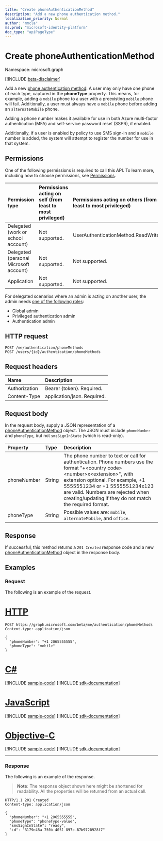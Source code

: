 ```yaml
---
title: "Create phoneAuthenticationMethod"
description: "Add a new phone authentication method."
localization_priority: Normal
author: "mmcla"
ms.prod: "microsoft-identity-platform"
doc_type: "apiPageType"
---
```


# Create phoneAuthenticationMethod

Namespace: microsoft.graph

[!INCLUDE [beta-disclaimer](../../includes/beta-disclaimer.md)]

Add a new [phone authentication method](../resources/phoneauthenticationmethod.md). A user may only have one phone of each type, captured in the **phoneType** property. This means, for example, adding a `mobile` phone to a user with a preexisting `mobile` phone will fail. Additionally, a user must always have a `mobile` phone before adding an `alternateMobile` phone.

Adding a phone number makes it available for use in both Azure multi-factor authentication (MFA) and self-service password reset (SSPR), if enabled.

Additionally, if a user is enabled by policy to use SMS sign-in and a `mobile` number is added, the system will attempt to register the number for use in that system.

## Permissions

One of the following permissions is required to call this API. To learn more, including how to choose permissions, see [Permissions](/graph/permissions-reference).

| Permission type                        | Permissions acting on self (from least to most privileged) | Permissions acting on others (from least to most privileged)|
|:---------------------------------------|:-------------------------|:-----------------|
| Delegated (work or school account)     | Not supported. | UserAuthenticationMethod.ReadWrite.All |
| Delegated (personal Microsoft account) | Not supported. | Not supported. |
| Application                            | Not supported. | Not supported. |

For delegated scenarios where an admin is acting on another user, the admin needs [one of the following roles](/azure/active-directory/users-groups-roles/directory-assign-admin-roles#available-roles):

* Global admin
* Privileged authentication admin
* Authentication admin

## HTTP request

<!-- { "blockType": "ignored" } -->

```http
POST /me/authentication/phoneMethods
POST /users/{id}/authentication/phoneMethods
```

## Request headers

| Name          | Description   |
|:--------------|:--------------|
| Authorization | Bearer {token}. Required. |
| Content-Type  | application/json. Required. |

## Request body

In the request body, supply a JSON representation of a [phoneAuthenticationMethod](../resources/phoneauthenticationmethod.md) object. The JSON must include `phoneNumber` and `phoneType`, but not `smsSignInState` (which is read-only).

| Property     | Type        | Description |
|:-------------|:------------|:------------|
|phoneNumber|String|The phone number to text or call for authentication. Phone numbers use the format "+\<country code\> \<number\>x\<extension\>", with extension optional. For example, +1 5555551234 or +1 5555551234x123 are valid. Numbers are rejected when creating/updating if they do not match the required format.|
|phoneType|String|Possible values are: `mobile`, `alternateMobile`, and `office`.|

## Response

If successful, this method returns a `201 Created` response code and a new [phoneAuthenticationMethod](../resources/phoneauthenticationmethod.md) object in the response body.

## Examples

### Request

The following is an example of the request.

# [HTTP](#tab/http)
<!-- {
  "blockType": "request",
  "name": "create_phoneauthenticationmethod_from_authentication"
}-->

```http
POST https://graph.microsoft.com/beta/me/authentication/phoneMethods
Content-type: application/json

{
  "phoneNumber": "+1 2065555555",
  "phoneType": "mobile"
}
```
# [C#](#tab/csharp)
[!INCLUDE [sample-code](../includes/snippets/csharp/create-phoneauthenticationmethod-from-authentication-csharp-snippets.md)]
[!INCLUDE [sdk-documentation](../includes/snippets/snippets-sdk-documentation-link.md)]

# [JavaScript](#tab/javascript)
[!INCLUDE [sample-code](../includes/snippets/javascript/create-phoneauthenticationmethod-from-authentication-javascript-snippets.md)]
[!INCLUDE [sdk-documentation](../includes/snippets/snippets-sdk-documentation-link.md)]

# [Objective-C](#tab/objc)
[!INCLUDE [sample-code](../includes/snippets/objc/create-phoneauthenticationmethod-from-authentication-objc-snippets.md)]
[!INCLUDE [sdk-documentation](../includes/snippets/snippets-sdk-documentation-link.md)]

---


### Response

The following is an example of the response.

> **Note:** The response object shown here might be shortened for readability. All the properties will be returned from an actual call.

<!-- {
  "blockType": "response",
  "truncated": true,
  "@odata.type": "microsoft.graph.phoneAuthenticationMethod"
} -->

```http
HTTP/1.1 201 Created
Content-type: application/json

{
  "phoneNumber": "+1 2065555555",
  "phoneType": "phoneType-value",
  "smsSignInState": "ready",
  "id": "3179e48a-750b-4051-897c-87b9720928f7"
}
```

<!-- uuid: 16cd6b66-4b1a-43a1-adaf-3a886856ed98
2019-02-04 14:57:30 UTC -->
<!-- {
  "type": "#page.annotation",
  "description": "Create phoneAuthenticationMethod",
  "keywords": "",
  "section": "documentation",
  "tocPath": ""
}-->